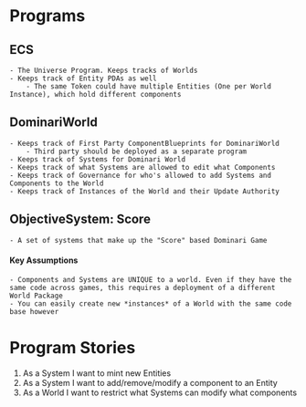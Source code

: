 # Programs

## ECS 
    - The Universe Program. Keeps tracks of Worlds
    - Keeps track of Entity PDAs as well
        - The same Token could have multiple Entities (One per World Instance), which hold different components

## DominariWorld
    - Keeps track of First Party ComponentBlueprints for DominariWorld  
        - Third party should be deployed as a separate program
    - Keeps track of Systems for Dominari World
    - Keeps track of what Systems are allowed to edit what Components
    - Keeps track of Governance for who's allowed to add Systems and Components to the World
    - Keeps track of Instances of the World and their Update Authority

## ObjectiveSystem: Score
    - A set of systems that make up the "Score" based Dominari Game


#### Key Assumptions
    - Components and Systems are UNIQUE to a world. Even if they have the same code across games, this requires a deployment of a different World Package
    - You can easily create new *instances* of a World with the same code base however


# Program Stories
1. As a System I want to mint new Entities
2. As a System I want to add/remove/modify a component to an Entity
3. As a World I want to restrict what Systems can modify what components
